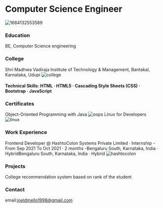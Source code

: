 # Computer Science Engineer
![1664132553589](https://github.com/Joeldmello1998github/joeldmello1998.github.io/assets/102612314/5a4ee7b5-cace-4b75-90f0-49b328a156c2)

### Education
BE, Computer Science engineering 

### College
Shri Madhwa Vadiraja Institute of Technology & Management, Bantakal, Karnataka, Udupi
![college](https://github.com/Joeldmello1998github/joeldmello1998.github.io/assets/102612314/14c2212e-a4c0-459b-821d-9f75bae4d33f)

#### Technical Skills: HTML · HTML5 · Cascading Style Sheets (CSS) · Bootstrap · JavaScript

### Certificates
Object-Oriented Programming with Java
![oops](https://github.com/Joeldmello1998github/joeldmello1998.github.io/assets/102612314/95d62e2e-3073-4638-99fb-668a2c26b8ff)
Linux for Developers
![linux](https://github.com/Joeldmello1998github/joeldmello1998.github.io/assets/102612314/f96b79b4-d008-4eaf-9a5c-e18bf785a7d6)

### Work Experience
Frontend Developer @ HashtoColon Systems Private Limited · Internship
-From Sep 2021 To Oct 2021 · 2 months
-Bengaluru South, Karnataka, India · HybridBengaluru South, Karnataka, India · Hybrid
![hashtocolon](https://github.com/Joeldmello1998github/joeldmello1998.github.io/assets/102612314/c91f4f4e-f895-4f50-b170-aad6ec9961e6)

### Projects
College recommendation system based on rank of the student

### Contact
email:joeldmello1998@gmail.com

